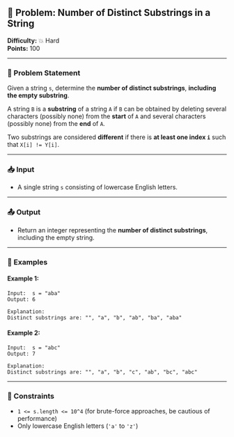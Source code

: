 ## 🔢 Problem: Number of Distinct Substrings in a String

**Difficulty:** 💥 Hard  
**Points:** 100  

---

### 📄 Problem Statement

Given a string `s`, determine the **number of distinct substrings**, **including the empty substring**.

A string `B` is a **substring** of a string `A` if `B` can be obtained by deleting several characters (possibly none) from the **start** of `A` and several characters (possibly none) from the **end** of `A`.

Two substrings are considered **different** if there is **at least one index `i`** such that `X[i] != Y[i]`.

---

### 📥 Input
- A single string `s` consisting of lowercase English letters.

---

### 📤 Output
- Return an integer representing the **number of distinct substrings**, including the empty string.

---

### 🧪 Examples

#### Example 1:
```
Input:  s = "aba"
Output: 6

Explanation:
Distinct substrings are: "", "a", "b", "ab", "ba", "aba"
```

#### Example 2:
```
Input:  s = "abc"
Output: 7

Explanation:
Distinct substrings are: "", "a", "b", "c", "ab", "bc", "abc"
```

---

### 🧠 Constraints
- `1 <= s.length <= 10^4` (for brute-force approaches, be cautious of performance)
- Only lowercase English letters (`'a'` to `'z'`)
